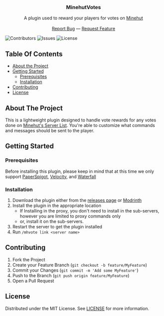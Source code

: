 <br/>
<p align="center">
  <h3 align="center">MinehutVotes</h3>

  <p align="center">
    A plugin used to reward your players for votes on <a href="https://minehut.com">Minehut</a>
    <br/><br/>
    <a href="https://github.com/SantioMC/MinehutVotes/issues">Report Bug</a>
    —
    <a href="https://github.com/SantioMC/MinehutVotes/issues">Request Feature</a>
  </p>
</p>

![Contributors](https://img.shields.io/github/contributors/SantioMC/MinehutVotes?color=dark-green)
![Issues](https://img.shields.io/github/issues/SantioMC/MinehutVotes)
![License](https://img.shields.io/github/license/SantioMC/MinehutVotes)

## Table Of Contents

* [About the Project](#about-the-project)
* [Getting Started](#getting-started)
    * [Prerequisites](#prerequisites)
    * [Installation](#installation)
* [Contributing](#contributing)
* [License](#license)

## About The Project

This is a lightweight plugin designed to handle vote rewards for any votes done on [Minehut's Server List](https://minehut.com/). You're able to customize what commands and messages should be sent to the player.

## Getting Started

### Prerequisites

Before installing this plugin, please keep in mind that at this time we only support [PaperSpigot](https://papermc.io/software/paper), [Velocity](https://papermc.io/software/velocity), and [Waterfall](https://papermc.io/software/waterfall)

### Installation

1. Download the plugin either from the [releases page](https://github.com/SantioMC/MinehutVotes/releases/latest) or [Modrinth](https://modrinth.com/mod/minehutvotes)
2. Install the plugin in the appropriate location
    - If Installing in the proxy, you don't need to install in the sub-servers, however you are limited to proxy commands only
    - or, install it on the sub-servers.
3. Restart the server to get the plugin installed
4. Run `/mhvote link <server name>`

## Contributing

1. Fork the Project
2. Create your Feature Branch (`git checkout -b feature/MyFeature`)
3. Commit your Changes (`git commit -m 'Add some MyFeature'`)
4. Push to the Branch (`git push origin feature/MyFeature`)
5. Open a Pull Request

## License

Distributed under the MIT License. See [LICENSE](https://github.com/SantioMC/MinehutVotes/blob/main/LICENSE.md) for more information.